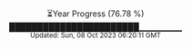 <p align="center">
⏳Year Progress (76.78 %) <br>
███████████████████████▁▁▁▁▁▁▁ <br>
<sub>Updated: Sun, 08 Oct 2023 06:20:11 GMT</sub>
</p>


